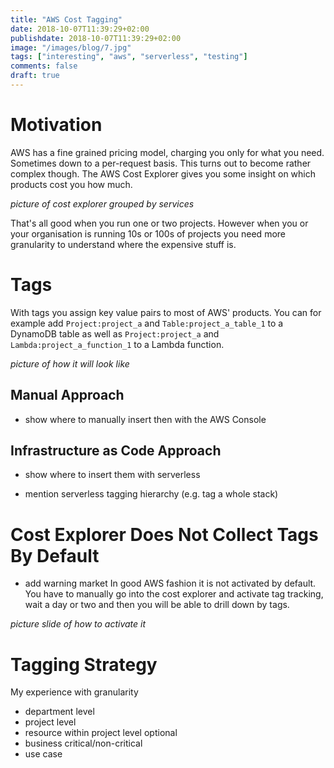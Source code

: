 ```yaml
---
title: "AWS Cost Tagging"
date: 2018-10-07T11:39:29+02:00
publishdate: 2018-10-07T11:39:29+02:00
image: "/images/blog/7.jpg"
tags: ["interesting", "aws", "serverless", "testing"]
comments: false
draft: true
---
```

# Motivation
AWS has a fine grained pricing model, charging you only for what you need. Sometimes down to a per-request basis. This turns out to become rather complex though. The AWS Cost Explorer gives you some insight on which products cost you how much.

_picture of cost explorer grouped by services_

That's all good when you run one or two projects. However when you or your organisation is running 10s or 100s of projects you need more granularity to understand where the expensive stuff is.

# Tags

With tags you assign key value pairs to most of AWS' products. You can for example add `Project:project_a` and `Table:project_a_table_1` to a DynamoDB table as well as `Project:project_a` and `Lambda:project_a_function_1` to a Lambda function.

_picture of how it will look like_

## Manual Approach
- show where to manually insert then with the AWS Console

## Infrastructure as Code Approach
- show where to insert them with serverless

- mention serverless tagging hierarchy (e.g. tag a whole stack)

# Cost Explorer Does Not Collect Tags By Default

 - add warning market
In good AWS fashion it is not activated by default. You have to manually go into the cost explorer and activate tag tracking, wait a day or two and then you will be able to drill down by tags.

_picture slide of how to activate it_

# Tagging Strategy

My experience with granularity
* department level
* project level
* resource within project level
optional
* business critical/non-critical
* use case